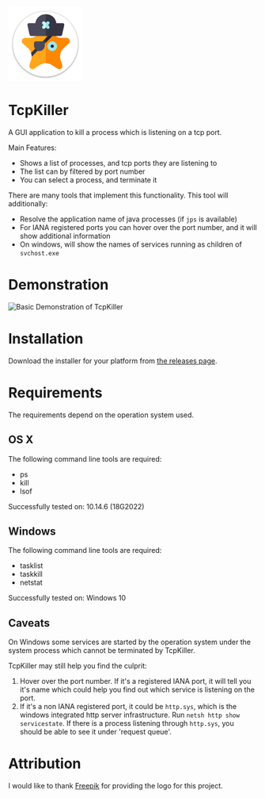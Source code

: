 <img src="https://raw.githubusercontent.com/ayedo/tcpkiller/master/src/main/deploy/package/linux/TcpKiller.png?token=ABEFFFQDQAVYXRAQF3JGPGS6QDESA" width="150" height="150" alt="logo">

# TcpKiller

A GUI application to kill a process which is listening on a tcp port.

Main Features:
 - Shows a list of processes, and tcp ports they are listening to
 - The list can by filtered by port number
 - You can select a process, and terminate it
 
There are many tools that implement this functionality. This tool will additionally:

 - Resolve the application name of java processes (if `jps` is available)
 - For IANA registered ports you can hover over the port number, and it will show additional information
 - On windows, will show the names of services running as children of `svchost.exe`

# Demonstration

![Basic Demonstration of TcpKiller](screencaptures/basic-demonstration.gif&s=200)

# Installation

Download the installer for your platform from [the releases page](https://github.com/ayedo/tcpkiller/releases).

# Requirements

The requirements depend on the operation system used.

## OS X

The following command line tools are required:

 - ps
 - kill
 - lsof
 
 Successfully tested on: 10.14.6 (18G2022)
 
## Windows

The following command line tools are required:

 - tasklist
 - taskkill
 - netstat

Successfully tested on: Windows 10

## Caveats

On Windows some services are started by the operation system under the system process which cannot be terminated by TcpKiller.

TcpKiller may still help you find the culprit:
1. Hover over the port number. If it's a registered IANA port, it will tell you it's name which could help you find out which service is listening on the port.
2. If it's a non IANA registered port, it could be `http.sys`, which is the windows integrated http server infrastructure. Run `netsh http show servicestate`. If there is a process listening through `http.sys`, you should be able to see it under 'request queue'.

# Attribution

I would like to thank [Freepik](https://www.flaticon.com/free-icon/star_1747901) for providing the logo for this project.
